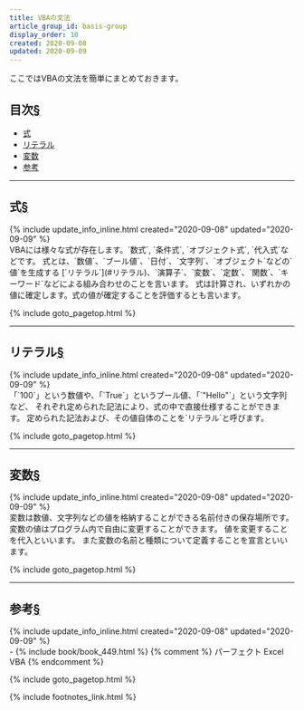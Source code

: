 ```yaml
---
title: VBAの文法
article_group_id: basis-group
display_order: 10
created: 2020-09-08
updated: 2020-09-09
---
```

ここではVBAの文法を簡単にまとめておきます。

## <a name="index">目次</a><a class="heading-anchor-permalink" href="#目次">§</a>

<ul id="index_ul">
<li><a href="#式">式</a></li>
<li><a href="#リテラル">リテラル</a></li>
<li><a href="#変数">変数</a></li>
<li><a href="#参考">参考</a></li>
</ul>

* * *
## <a name="式">式</a><a class="heading-anchor-permalink" href="#式">§</a>
<div class="chapter-updated">{% include update_info_inline.html created="2020-09-08" updated="2020-09-09" %}</div>
VBAには様々な式が存在します。`数式`, `条件式`, `オブジェクト式`, `代入式`などです。  
式とは、`数値`、`ブール値`、`日付`、`文字列`、`オブジェクト`などの`値`を生成する  
[`リテラル`](#リテラル)、`演算子`、`変数`、`定数`、`関数`、`キーワード`などによる組み合わせのことを言います。  
式は計算され、いずれかの値に確定します。式の値が確定することを評価するとも言います。

{% include goto_pagetop.html %}

* * *
## <a name="リテラル">リテラル</a><a class="heading-anchor-permalink" href="#リテラル">§</a>
<div class="chapter-updated">{% include update_info_inline.html created="2020-09-08" updated="2020-09-09" %}</div>
「`100`」という数値や、「`True`」というブール値、「`"Hello"`」という文字列など、  
それぞれ定められた記法により、式の中で直接仕様することができます。  
定められた記法および、その値自体のことを`リテラル`と呼びます。

{% include goto_pagetop.html %}

* * *
## <a name="変数">変数</a><a class="heading-anchor-permalink" href="#変数">§</a>
<div class="chapter-updated">{% include update_info_inline.html created="2020-09-08" updated="2020-09-09" %}</div>
変数は数値、文字列などの値を格納することができる名前付きの保存場所です。  
変数の値はプログラム内で自由に変更することができます。  
値を変更することを代入といいます。  
また変数の名前と種類について定義することを宣言といいます。

{% include goto_pagetop.html %}

* * *
## <a name="参考">参考</a><a class="heading-anchor-permalink" href="#参考">§</a>
<div class="chapter-updated">{% include update_info_inline.html created="2020-09-08" updated="2020-09-09" %}</div>
- {% include book/book_449.html %} {% comment %} パーフェクト Excel VBA {% endcomment %}

{% include goto_pagetop.html %}

{% include footnotes_link.html %}
